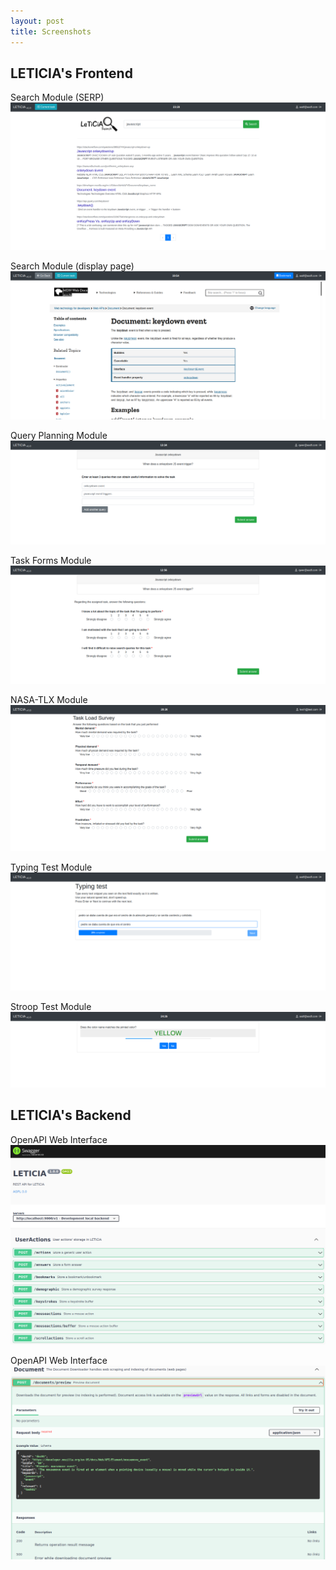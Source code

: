```yaml
---
layout: post
title: Screenshots
---
```


## LETICIA's Frontend

Search Module (SERP)
![Search Module (SERP)](/assets/images/search1.png)

Search Module (display page)
![Search Module (display page)](/assets/images/search2.png)

Query Planning Module
![Query Planning Module](/assets/images/queryplanning.png)

Task Forms Module
![Task Forms Module](/assets/images/taskform.png)

NASA-TLX Module
![NASA-TLX Module](/assets/images/nasatlx.png)

Typing Test Module
![Typing Test Module](/assets/images/typingtest.png)

Stroop Test Module
![Stroop Test Module](/assets/images/stroop.png)


## LETICIA's Backend

OpenAPI Web Interface
![OpenAPI Interface 1](/assets/images/openapi1.png)

OpenAPI Web Interface
![OpenAPI Interface 2](/assets/images/openapi2.png)